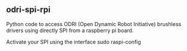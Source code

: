 ## odri-spi-rpi
Python code to access ODRI (Open Dynamic Robot Initiative) brushless drivers using directly SPI from a raspberry pi board.

Activate your SPI using the interface sudo raspi-config

